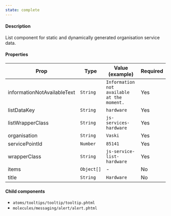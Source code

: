 ```yaml
---
state: complete
---
```


#### Description

List component for static and dynamically generated organisation service data.

#### Properties

| Prop                        | Type       | Value (example)                            | Required |
| --------------------------- | ---------- | ------------------------------------------ | -------- |
| informationNotAvailableText | `String`   | `Information not available at the moment.` | Yes      |
| listDataKey                 | `String`   | `hardware`                                 | Yes      |
| listWrapperClass            | `String`   | `js-services-hardware`                     | Yes      |
| organisation                | `String`   | `Vaski`                                    | Yes      |
| servicePointId              | `Number`   | `85141`                                    | Yes      |
| wrapperClass                | `String`   | `js-service-list-hardware`                 | Yes      |
| items                       | `Object[]` | -                                          | No       |
| title                       | `String`   | `Hardware`                                 | No       |

#### Child components

- `atoms/tooltips/tooltip/tooltip.phtml`
- `molecules/messaging/alert/alert.phtml`
